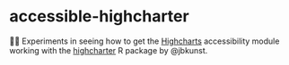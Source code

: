 # accessible-highcharter
👩‍🔬 Experiments in seeing how to get the [Highcharts](https://github.com/highcharts/highcharts) accessibility module working with the [highcharter](https://github.com/jbkunst/highcharter) R package by @jbkunst.
